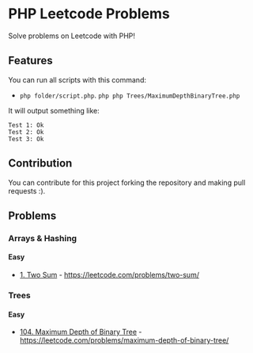 # PHP Leetcode Problems
Solve problems on Leetcode with PHP!

## Features
You can run all scripts with this command:
- ```php folder/script.php```. ```php php Trees/MaximumDepthBinaryTree.php```

It will output something like:

```
Test 1: Ok
Test 2: Ok
Test 3: Ok
```

## Contribution
You can contribute for this project forking the repository and making pull requests :).

## Problems
### Arrays & Hashing
#### Easy
- [1. Two Sum](Arrays_and_Hashings/TwoSum.php) - https://leetcode.com/problems/two-sum/

### Trees
#### Easy
- [104. Maximum Depth of Binary Tree](Trees/MaximumDepthBinaryTree.php) - https://leetcode.com/problems/maximum-depth-of-binary-tree/